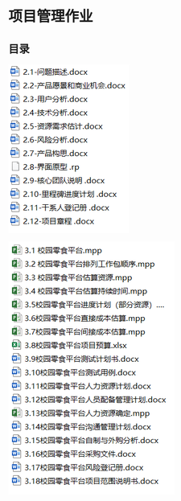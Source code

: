 项目管理作业
==== 
目录
------- 
![]( https://github.com/yuanyunpeng/IT-project-manage/blob/master/%E7%8E%8B%E7%AC%91%E8%AF%AD/%E6%A0%A1%E5%9B%AD%E9%9B%B6%E9%A3%9F%E5%B9%B3%E5%8F%B0/ScreenClip.png) 

![]( https://github.com/yuanyunpeng/IT-project-manage/blob/master/%E7%8E%8B%E7%AC%91%E8%AF%AD/%E6%A0%A1%E5%9B%AD%E9%9B%B6%E9%A3%9F%E5%B9%B3%E5%8F%B0/Image.png) 

